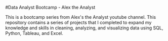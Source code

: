 #Data Analyst Bootcamp - Alex the Analyst

This is a bootcamp series from Alex's the Analyst youtube channel. This repository contains a series of projects that I completed to expand my knowledge and 
skills in cleaning, analyzing, and visualizing data using SQL, Python, Tableau, and Excel.


